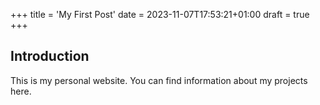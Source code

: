 +++
title = 'My First Post'
date = 2023-11-07T17:53:21+01:00
draft = true
+++
## Introduction

This is my personal website. You can find information about my projects here.

